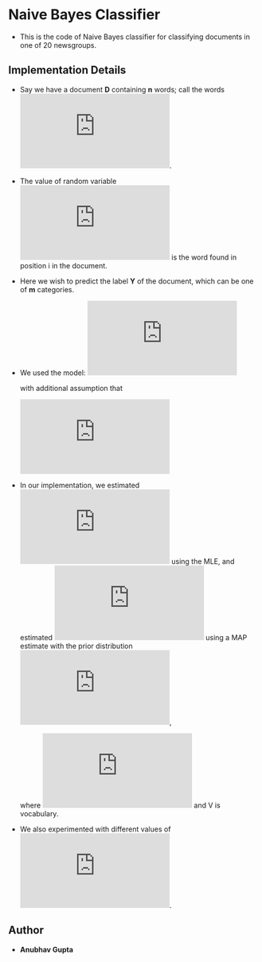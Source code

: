 # Naive Bayes Classifier
- This is the code of Naive Bayes classifier for classifying documents in one of 20 newsgroups.

## Implementation Details
- Say we have a document **D** containing **n** words; call the words ![](https://latex.codecogs.com/gif.latex?X_1%2C%5Ccdots%2CX_n).
- The value of random variable ![](https://latex.codecogs.com/gif.latex?X_i) is the word found in position i in the document.
- Here we wish to predict the label **Y** of the document, which can be one of **m** categories.
- We used the model:
	![](https://latex.codecogs.com/gif.latex?P%28Y%20%7C%20X_1%2C%5Ccdots%2CX_n%29%20%5Cpropto%20P%28X_1%20...X_n%20%7C%20Y%20%29%7EP%28Y%29%20%3D%20P%28Y%29%20%5Cprod_%7Bi%3D1%7D%5Em%20P%28X_i%20%7C%20Y%29)
	
	with additional assumption that
	
	![](https://latex.codecogs.com/gif.latex?%5Cforall%20i%2Cj%7E%7E%20P%20%28X_i%20%7C%20Y%29%20%3D%20p%28X_j%20%7C%20Y%29)
									 
- In our implementation, we estimated ![](https://latex.codecogs.com/gif.latex?P%28Y%29) using the MLE, and estimated ![](https://latex.codecogs.com/gif.latex?P%28X%7CY%29) using a MAP estimate with the prior distribution ![](https://latex.codecogs.com/gif.latex?%5Ctext%7BDirichlet%7D%281&plus;%5Calpha%2C%5Ccdots%2C%201%20&plus;%20%5Calpha%29),

	where ![](https://latex.codecogs.com/gif.latex?%5Calpha%20%3D%20%5Cfrac%7B1%7D%7B%7CV%7C%7D) and V is vocabulary.
    
- We also experimented with different values of ![](https://latex.codecogs.com/gif.latex?%5Calpha).

## Author
- **Anubhav Gupta**
